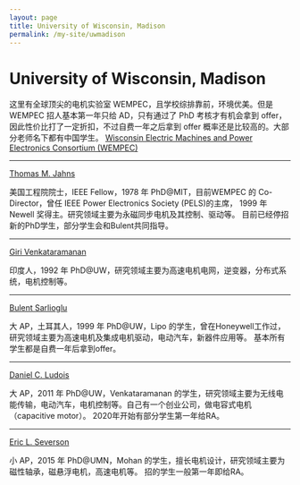 ```yaml
---
layout: page
title: University of Wisconsin, Madison
permalink: /my-site/uwmadison
---
```

# University of Wisconsin, Madison

这里有全球顶尖的电机实验室 WEMPEC，且学校综排靠前，环境优美。但是WEMPEC 招人基本第一年只给 AD，只有通过了 PhD 考核才有机会拿到 offer，因此性价比打了一定折扣，不过自费一年之后拿到 offer 概率还是比较高的。大部分老师名下都有中国学生。 
[Wisconsin Electric Machines and Power Electronics Consortium (WEMPEC)](http://www.wempec.wisc.edu/)

---
[Thomas M. Jahns](https://directory.engr.wisc.edu/ece/Faculty/Jahns_Thomas/)

美国工程院院士，IEEE Fellow，1978 年 PhD@MIT，目前WEMPEC 的 Co-Director，曾任 IEEE Power Electronics Society (PELS)的主席， 1999 年 Newell 奖得主。研究领域主要为永磁同步电机及其控制、驱动等。 目前已经停招新的PhD学生，部分学生会和Bulent共同指导。

---

[Giri Venkataramanan](https://directory.engr.wisc.edu/ece/Faculty/Venkataramanan_Giri/)

印度人，1992 年 PhD@UW，研究领域主要为高速电机电网，逆变器，分布式系统，电机控制等。

---

[Bulent Sarlioglu](https://directory.engr.wisc.edu/ece/Faculty/Sarlioglu_Bulent/)

大 AP，土耳其人，1999 年 PhD@UW，Lipo 的学生，曾在Honeywell工作过，研究领域主要为高速电机及集成电机驱动，电动汽车，新器件应用等。 基本所有学生都是自费一年后拿到offer。

---

[Daniel C. Ludois](https://ludois.wempec.wisc.edu/biography/)

大 AP，2011 年 PhD@UW，Venkataramanan 的学生，研究领域主要为无线电能传输，电动汽车，电机控制等。自己有一个创业公司，做电容式电机 （capacitive motor）。 2020年开始有部分学生第一年给RA。

---

[Eric L. Severson](https://directory.engr.wisc.edu/ece/Faculty/Severson_Eric/)

小 AP，2015 年 PhD@UMN，Mohan 的学生，擅长电机设计，研究领域主要为磁性轴承，磁悬浮电机，高速电机等。 招的学生一般第一年即给RA。
